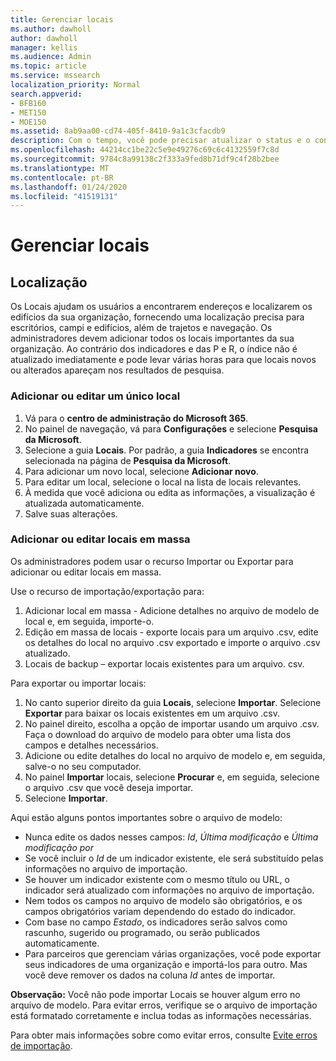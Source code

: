 ```yaml
---
title: Gerenciar locais
ms.author: dawholl
author: dawholl
manager: kellis
ms.audience: Admin
ms.topic: article
ms.service: mssearch
localization_priority: Normal
search.appverid:
- BFB160
- MET150
- MOE150
ms.assetid: 8ab9aa00-cd74-405f-8410-9a1c3cfacdb9
description: Com o tempo, você pode precisar atualizar o status e o conteúdo de um local para mantê-lo relevante.
ms.openlocfilehash: 44214cc1be22c5e9e49276c69c6c4132559f7c8d
ms.sourcegitcommit: 9784c8a99138c2f333a9fed8b71df9c4f28b2bee
ms.translationtype: MT
ms.contentlocale: pt-BR
ms.lasthandoff: 01/24/2020
ms.locfileid: "41519131"
---
```

# <a name="manage-locations"></a>Gerenciar locais

## <a name="location"></a>Localização
Os Locais ajudam os usuários a encontrarem endereços e localizarem os edifícios da sua organização, fornecendo uma localização precisa para escritórios, campi e edifícios, além de trajetos e navegação. Os administradores devem adicionar todos os locais importantes da sua organização. Ao contrário dos indicadores e das P e R, o índice não é atualizado imediatamente e pode levar várias horas para que locais novos ou alterados apareçam nos resultados de pesquisa.

### <a name="add-or-edit-a-single-location"></a>Adicionar ou editar um único local
1. Vá para o **centro de administração do Microsoft 365**.
1. No painel de navegação, vá para **Configurações** e selecione **Pesquisa da Microsoft**.
1. Selecione a guia **Locais**. Por padrão, a guia **Indicadores** se encontra selecionada na página de **Pesquisa da Microsoft**.
1. Para adicionar um novo local, selecione **Adicionar novo**.
1. Para editar um local, selecione o local na lista de locais relevantes.
1. À medida que você adiciona ou edita as informações, a visualização é atualizada automaticamente.
1. Salve suas alterações.

### <a name="bulk-add-or-edit-locations"></a>Adicionar ou editar locais em massa
Os administradores podem usar o recurso Importar ou Exportar para adicionar ou editar locais em massa. 

Use o recurso de importação/exportação para:
1. Adicionar local em massa - Adicione detalhes no arquivo de modelo de local e, em seguida, importe-o. 
1. Edição em massa de locais - exporte locais para um arquivo .csv, edite os detalhes do local no arquivo .csv exportado e importe o arquivo .csv atualizado.
1. Locais de backup – exportar locais existentes para um arquivo. csv.

Para exportar ou importar locais:
1. No canto superior direito da guia **Locais**, selecione **Importar**.
Selecione **Exportar** para baixar os locais existentes em um arquivo .csv.
1. No painel direito, escolha a opção de importar usando um arquivo .csv. Faça o download do arquivo de modelo para obter uma lista dos campos e detalhes necessários.
1. Adicione ou edite detalhes do local no arquivo de modelo e, em seguida, salve-o no seu computador. 
1. No painel **Importar** locais, selecione **Procurar** e, em seguida, selecione o arquivo .csv que você deseja importar.
1. Selecione **Importar**.

Aqui estão alguns pontos importantes sobre o arquivo de modelo:
- Nunca edite os dados nesses campos: *Id*, *Última modificação* e *Última modificação por*
- Se você incluir o *Id* de um indicador existente, ele será substituído pelas informações no arquivo de importação.
- Se houver um indicador existente com o mesmo título ou URL, o indicador será atualizado com informações no arquivo de importação.
- Nem todos os campos no arquivo de modelo são obrigatórios, e os campos obrigatórios variam dependendo do estado do indicador.
- Com base no campo *Estado*, os indicadores serão salvos como rascunho, sugerido ou programado, ou serão publicados automaticamente.
- Para parceiros que gerenciam várias organizações, você pode exportar seus indicadores de uma organização e importá-los para outro. Mas você deve remover os dados na coluna *Id* antes de importar.

**Observação:** Você não pode importar Locais se houver algum erro no arquivo de modelo. Para evitar erros, verifique se o arquivo de importação está formatado corretamente e inclua todas as informações necessárias. 

Para obter mais informações sobre como evitar erros, consulte [Evite erros de importação](manage-bookmarks.md#prevent-import-errors).

